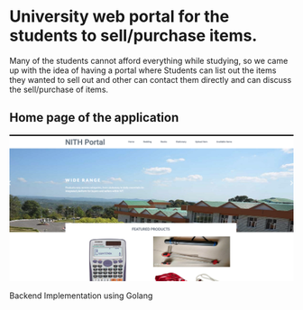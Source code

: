 # University web portal for the students to sell/purchase items.
Many of the students cannot afford everything while studying, so we came up with the idea of having a portal where Students can list out the items they wanted 
to sell out and other can contact them directly and can discuss the sell/purchase of items.

 ## Home page of the application
 ![alt text](https://github.com/anil1596/carting/blob/master/images/carting.png "Home page")
 
 Backend Implementation using Golang
